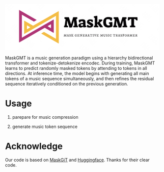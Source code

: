 <p align="center">
     <img src="figures/logo.png" alt="Edited cases" width = "600">
     <br/>
</p>


MaskGMT is a music generation paradigm using a hierarchy bidirectional transformer and tokenize-detokenize encodec. 
During training, MaskGMT learns to predict randomly masked tokens by attending to tokens in all directions. 
At inference time, the model begins with generating all main tokens of a music sequence simultaneously, and then refines the residual sequence iteratively conditioned on the previous generation. 

# Usage

1. parepare for music compression 

2. generate music token sequence 


# Acknowledge 

Our code is based on [MaskGiT](https://github.com/lucidrains/muse-maskgit-pytorch) and [Huggingface](https://github.com/huggingface/transformers). Thanks for their clear code. 
